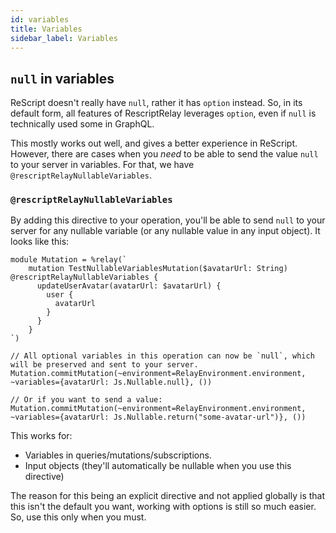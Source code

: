 ```yaml
---
id: variables
title: Variables
sidebar_label: Variables
---
```


## `null` in variables

ReScript doesn't really have `null`, rather it has `option` instead. So, in its default form, all features of RescriptRelay leverages `option`, even if `null` is technically used some in GraphQL.

This mostly works out well, and gives a better experience in ReScript. However, there are cases when you _need_ to be able to send the value `null` to your server in variables. For that, we have `@rescriptRelayNullableVariables`.

### `@rescriptRelayNullableVariables`

By adding this directive to your operation, you'll be able to send `null` to your server for any nullable variable (or any nullable value in any input object). It looks like this:

```rescript
module Mutation = %relay(`
    mutation TestNullableVariablesMutation($avatarUrl: String) @rescriptRelayNullableVariables {
      updateUserAvatar(avatarUrl: $avatarUrl) {
        user {
          avatarUrl
        }
      }
    }
`)

// All optional variables in this operation can now be `null`, which will be preserved and sent to your server.
Mutation.commitMutation(~environment=RelayEnvironment.environment, ~variables={avatarUrl: Js.Nullable.null}, ())

// Or if you want to send a value:
Mutation.commitMutation(~environment=RelayEnvironment.environment, ~variables={avatarUrl: Js.Nullable.return("some-avatar-url")}, ())
```

This works for:

- Variables in queries/mutations/subscriptions.
- Input objects (they'll automatically be nullable when you use this directive)

The reason for this being an explicit directive and not applied globally is that this isn't the default you want, working with options is still so much easier. So, use this only when you must.
